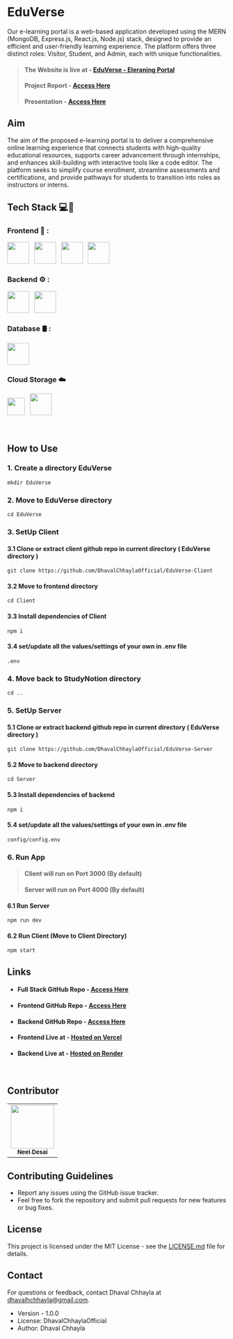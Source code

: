# EduVerse
Our e-learning portal is a web-based application developed using the MERN 
(MongoDB, Express.js, React.js, Node.js) stack, designed to provide an efficient and 
user-friendly learning experience. The platform offers three distinct roles: Visitor, 
Student, and Admin, each with unique functionalities.

> #### The Website is live at - [EduVerse - Eleraning Portal](https://edu-verse-client.vercel.app/)
> #### Project Report - [Access Here](https://github.com/DhavalChhaylaOfficial/EduVerse/blob/main/23MCA022%2C028-Eduverse-eLearning%20Portal.pdf)
> #### Presentation - [Access Here](https://www.canva.com/design/DAGWwixlfpw/IfrYUVT8Xc-wiIoZHlM9tA/view?utm_content=DAGWwixlfpw&utm_campaign=designshare&utm_medium=link2&utm_source=uniquelinks&utlId=h75d1eea74f) 

 
## Aim
The aim of the proposed e-learning portal is to deliver a comprehensive online 
learning experience that connects students with high-quality educational resources, 
supports career advancement through internships, and enhances skill-building with 
interactive tools like a code editor. The platform seeks to simplify course enrollment, 
streamline assessments and certifications, and provide pathways for students to 
transition into roles as instructors or interns.

## Tech Stack 💻🔧 

### Frontend 🎨 : 
<img height="50" src="https://skillicons.dev/icons?i=react"> &nbsp; <img height="50" src="https://skillicons.dev/icons?i=redux"> &nbsp; <img height="50" src="https://skillicons.dev/icons?i=css"> &nbsp; <img height="50" src="https://skillicons.dev/icons?i=tailwind">


### Backend ⚙️ :
<img height="50" src="https://skillicons.dev/icons?i=nodejs"> &nbsp; <img height="50" src="https://skillicons.dev/icons?i=expressjs">


### Database 🛢️ :
<img height="50" src="https://skillicons.dev/icons?i=mongodb">

### Cloud Storage ☁️
<img height="40" src="https://github.com/vivek-panchal/Ed-Tech-Platform/blob/main/screenshots/Tech%20stack%20logo/cloudinary-logo.jpg"> &nbsp; <img height="50" src="https://skillicons.dev/icons?i=gcp">

&nbsp;

## How to Use

### 1. Create a directory EduVerse

```
mkdir EduVerse
```

### 2. Move to EduVerse directory

```
cd EduVerse
```

### 3. SetUp Client

#### 3.1 Clone or extract client github repo in current directory ( EduVerse directory )

```
git clone https://github.com/DhavalChhaylaOfficial/EduVerse-Client
```

#### 3.2 Move to frontend directory

```
cd Client
```

#### 3.3 Install dependencies of Client

```
npm i
```

#### 3.4 set/update all the values/settings of your own in .env file

```
.env
```

### 4. Move back to StudyNotion directory

```
cd ..
```

### 5. SetUp Server

#### 5.1 Clone or extract backend github repo in current directory ( EduVerse directory )

```
git clone https://github.com/DhavalChhaylaOfficial/EduVerse-Server
```

#### 5.2 Move to backend directory

```
cd Server
```

#### 5.3 Install dependencies of backend

```
npm i
```

#### 5.4 set/update all the values/settings of your own in .env file

```
config/config.env
```

### 6. Run App

> #### Client will run on Port 3000 (By default)
>
> #### Server will run on Port 4000 (By default)

#### 6.1 Run Server
```
npm run dev
```

#### 6.2 Run Client (Move to Client Directory)
```
npm start
```

## Links

- #### Full Stack GitHub Repo - [Access Here](https://github.com/DhavalChhaylaOfficial/EduVerse)   
- #### Frontend GitHub Repo - [Access Here](https://github.com/DhavalChhaylaOfficial/EduVerse-Client)
- #### Backend GitHub Repo - [Access Here](https://github.com/DhavalChhaylaOfficial/EduVerse-Server)
- #### Frontend Live at - [Hosted on Vercel](https://edu-verse-client.vercel.app/)
- #### Backend Live at - [Hosted on Render](https://eduverse-server-silk.onrender.com)

&nbsp;

## Contributor

<table>
  <tr>
    <td align="center">
      <a href="https://github.com/Neeldesaind/">
        <img src="https://avatars.githubusercontent.com/u/90563106?v=4https://avatars.githubusercontent.com/u/90563106?v=4" width="100px;" alt=""/>
        <br />
        <sub><b>Neel Desai</b></sub>
      </a>
    </td>
  </tr>
</table>

## Contributing Guidelines

- Report any issues using the GitHub issue tracker.
- Feel free to fork the repository and submit pull requests for new features or bug fixes.

## License

This project is licensed under the MIT License - see the [LICENSE.md](LICENSE.md) file for details.

## Contact

For questions or feedback, contact Dhaval Chhayla at dhavalhchhayla@gmail.com.
- Version - 1.0.0
- License: DhavalChhaylaOfficial
- Author: Dhaval Chhayla



